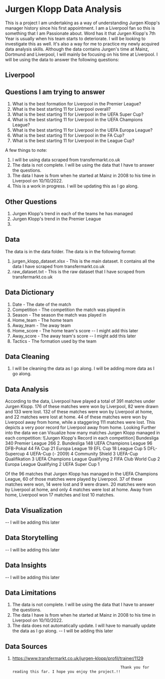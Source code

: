 # Jurgen Klopp Data Analysis
This is a project I am undertaking as a way of understanding Jurgen Klopp's manager history since his first appointment. I am a Liverpool fan so this is something that I am Passionate about. Word has it that Jurgen Klopp's 7th Year is usually when his team starts to deteriorate. I will be looking to investigate this as well. It's also a way for me to practice my newly acquired data analysis skills. Although the data contains Jurgen's time at Mainz, Dortmund and Liverpool, I will mainly be focusing on his time at Liverpool. I will be using the data to answer the following questions:

## Liverpool
## Questions I am trying to answer
1. What is the best formation for Liverpool in the Premier League?
2. What is the best starting 11 for Liverpool overall?
3. What is the best starting 11 for Liverpool in the UEFA Super Cup?
4. What is the best starting 11 for Liverpool in the UEFA Champions League?
5. What is the best starting 11 for Liverpool in the UEFA Europa League?
6. What is the best starting 11 for Liverpool in the FA Cup?
7. What is the best starting 11 for Liverpool in the League Cup?

A few things to note:
1. I will be using data scraped from transfermarkt.co.uk
2. The data is not complete. I will be using the data that I have to answer the questions.
3. The data I have is from when he started at Mainz in 2008 to his time in Liverpool on 10/10/2022.
4. This is a work in progress. I will be updating this as I go along.

## Other Questions
1. Jurgen Klopp's trend in each of the teams he has managed
2. Jurgen Klopp's trend in the Premier League
3. 

## Data
The data is in the data folder. The data is in the following format:
1. jurgen_klopp_dataset.xlsx - This is the main dataset. It contains all the data I have scraped from transfermarkt.co.uk
2. raw_dataset.txt - This is the raw dataset that I have scraped from transfermarkt.co.uk

## Data Dictionary
1. Date - The date of the match
2. Competition - The competition the match was played in
3. Season - The season the match was played in
4. Home_team - The home team
5. Away_team - The away team
6. Home_score - The home team's score -- I might add this later
7. Away_score - The away team's score -- I might add this later
8. Tactics - The formation used by the team

## Data Cleaning
1. I will be cleaning the data as I go along. I will be adding more data as I go along.

## Data Analysis
According to the data, Liverpool have played a total of 391 matches under Jurgen Klopp.
176 of these matches were won by Liverpool, 82 were drawn and 133 were lost. 132 of these matches were won by Liverpool at home, and 22 matches were lost at home. 44 of these matches were won by Liverpool away from home, while a staggering 111 matches were lost. This depicts a very poor record for Liverpool away from home. 
Looking Further into the data we can Visualize how many matches Jurgen Klopp managed in each competition:
![Jurgen Klopp's Record in each competition]
        Bundesliga                          340
        Premier League                      266
        2. Bundesliga                       148
        UEFA Champions League                96
        DFB-Pokal                            44
        FA Cup                               21
        Europa League                        19
        EFL Cup                              18
        League Cup                            5
        DFL-Supercup                          4
        UEFA-Cup (- 2009)                     4
        Community Shield                      3
        UEFA-Cup Qualifikation                3
        UEFA Champions League Qualifying      2
        FIFA Club World Cup                   2
        Europa League Qualifying              2
        UEFA Super Cup                        1

Of the 96 matches that Jurgen Klopp has managed in the UEFA Champions League,
60 of those matches were played by Liverpool. 37 of these matches were won, 14 were lost and 9 were drawn. 20 matches were won by Liverpool at home,
and only 4 matches were lost at home. Away from home, Liverpool won 17 matches and lost 10 matches.

## Data Visualization
-- I will be adding this later

## Data Storytelling
-- I will be adding this later

## Data Insights
-- I will be adding this later

## Data Limitations
1. The data is not complete. I will be using the data that I have to answer the questions.
2. The data I have is from when he started at Mainz in 2008 to his time in Liverpool on 10/10/2022.
3. The data does not automatically update. I will have to manually update the data as I go along. -- I will be adding this later

## Data Sources
1. https://www.transfermarkt.co.uk/jurgen-klopp/profil/trainer/1129


                                                        Thank you for reading this far. I hope you enjoy the project.!!
